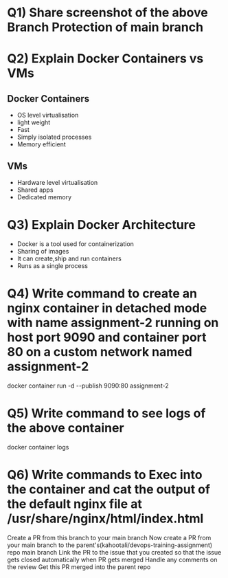 # Q1) Share screenshot of the above Branch Protection of main branch

# Q2) Explain Docker Containers vs VMs

## Docker Containers

- OS level virtualisation
- light weight
- Fast
- Simply isolated processes 
- Memory efficient

## VMs

- Hardware level virtualisation
- Shared apps
- Dedicated memory

# Q3) Explain Docker Architecture

- Docker is a tool used for containerization
- Sharing of images
- It can create,ship and run containers
- Runs as a single process

# Q4) Write command to create an nginx container in detached mode with name assignment-2 running on host port 9090 and container port 80 on a custom network named assignment-2

docker container run -d --publish 9090:80 assignment-2

# Q5) Write command to see logs of the above container

docker container logs

# Q6) Write commands to Exec into the container and cat the output of the default nginx file at /usr/share/nginx/html/index.html

Create a PR from this branch to your main branch
Now create a PR from your main branch to the parent's(kahootali/devops-training-assignment) repo main branch
Link the PR to the issue that you created so that the issue gets closed automatically when PR gets merged
Handle any comments on the review
Get this PR merged into the parent repo
